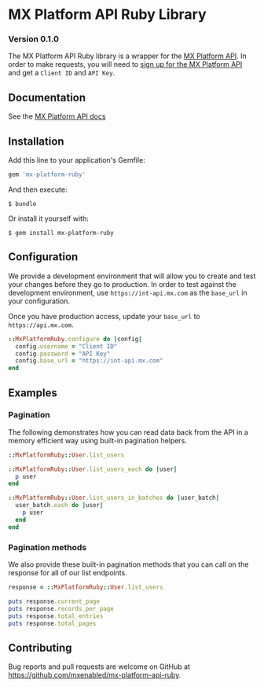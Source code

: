 # MX Platform API Ruby Library
### Version 0.1.0

The MX Platform API Ruby library is a wrapper for the [MX Platform API](https://dashboard.mx.com). In order to make requests, you will need to [sign up for the MX Platform API](https://dashboard.mx.com/sign_up) and
get a `Client ID` and `API Key`.

## Documentation

See the [MX Platform API docs](https://docs.mx.com)

## Installation

Add this line to your application's Gemfile:

```ruby
gem 'mx-platform-ruby'
```

And then execute:
```shell
$ bundle
```
Or install it yourself with:
```shell
$ gem install mx-platform-ruby
```

## Configuration

We provide a development environment that will allow you to create and test your changes before they go to
production. In order to test against the development environment, use `https://int-api.mx.com` as the `base_url`
in your configuration.

Once you have production access, update your `base_url` to `https://api.mx.com`.

```ruby
::MxPlatformRuby.configure do |config|
  config.username = "Client ID"
  config.password = "API Key"
  config.base_url = "https://int-api.mx.com"
end
```

## Examples

### Pagination

The following demonstrates how you can read data back from the API in a memory efficient way using built-in pagination
helpers.

```ruby
::MxPlatformRuby::User.list_users
```

```ruby
::MxPlatformRuby::User.list_users_each do |user|
  p user
end
```

```ruby
::MxPlatformRuby::User.list_users_in_batches do |user_batch|
  user_batch.each do |user|
    p user
  end
end
```

### Pagination methods

We also provide these built-in pagination methods that you can call on the response for all of our list endpoints.

```ruby
response = ::MxPlatformRuby::User.list_users

puts response.current_page
puts response.records_per_page
puts response.total_entries
puts response.total_pages
```

## Contributing

Bug reports and pull requests are welcome on GitHub at https://github.com/mxenabled/mx-platform-api-ruby.
